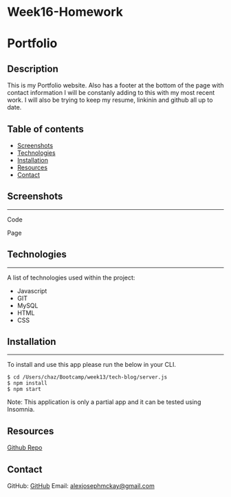 # Week16-Homework

# Portfolio

## Description 

This is my Portfolio website.
Also has a footer at the bottom of the page with contact information
I will be constanly adding to this with my most recent work.
I will also be trying to keep my resume, linkinin and github all up to date.  

## Table of contents 

- [Screenshots](#screenshots) 
- [Technologies](#technologies) 
- [Installation](#installation)
- [Resources](#resources) 
- [Contact](#contact)
  
## Screenshots 
---
Code
![]()

Page
![]()

## Technologies
***
A list of technologies used within the project:

- Javascript
- GIT
- MySQL
- HTML
- CSS

## Installation
***
To install and use this app please run the below in your CLI.
```
$ cd /Users/chaz/Bootcamp/week13/tech-blog/server.js
$ npm install
$ npm start
```
Note: This application is only a partial app and it can be tested using Insomnia.

## Resources

[Github Repo](https://github.com/mckayjalex/portfolio)

## Contact

GitHub: [GitHub](https://github.com/mckayjalex) Email: [alexjosephmckay@gmail.com](alexjosephmckay@gmail.com)